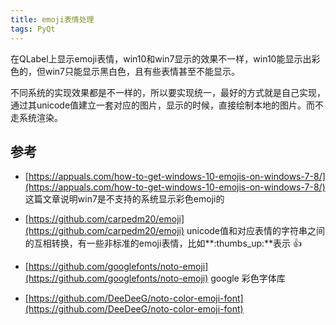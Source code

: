 ```yaml
---
title: emoji表情处理
tags: PyQt
---
```


在QLabel上显示emoji表情，win10和win7显示的效果不一样，win10能显示出彩色的，但win7只能显示黑白色，且有些表情甚至不能显示。 

不同系统的实现效果都是不一样的，所以要实现统一，最好的方式就是自己实现，通过其unicode值建立一套对应的图片，显示的时候，直接绘制本地的图片。而不走系统渲染。



## 参考

- [https://appuals.com/how-to-get-windows-10-emojis-on-windows-7-8/](https://appuals.com/how-to-get-windows-10-emojis-on-windows-7-8/)
	这篇文章说明win7是不支持的系统显示彩色emoji的

- [https://github.com/carpedm20/emoji](https://github.com/carpedm20/emoji)
	unicode值和对应表情的字符串之间的互相转换，有一些非标准的emoji表情，比如**:thumbs_up:**表示 👍

- [https://github.com/googlefonts/noto-emoji](https://github.com/googlefonts/noto-emoji)
	google 彩色字体库

- [https://github.com/DeeDeeG/noto-color-emoji-font](https://github.com/DeeDeeG/noto-color-emoji-font)


